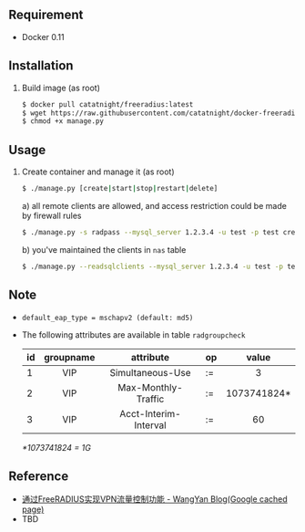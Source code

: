 ## Requirement
+ Docker 0.11

## Installation
1. Build image (as root)

	```bash
	$ docker pull catatnight/freeradius:latest
	$ wget https://raw.githubusercontent.com/catatnight/docker-freeradius/master/v2/manage.py
	$ chmod +x manage.py
	```

## Usage
1. Create container and manage it (as root)

	```bash
	$ ./manage.py [create|start|stop|restart|delete]
	```
	a) all remote clients are allowed, and access restriction could be made by firewall rules

	```bash
	$ ./manage.py -s radpass --mysql_server 1.2.3.4 -u test -p test create
	```
	b) you've maintained the clients in `nas` table

	```bash
	$ ./manage.py --readsqlclients --mysql_server 1.2.3.4 -u test -p test create
	```

## Note
+ ```default_eap_type = mschapv2 (default: md5)```
+ The following attributes are available in table `radgroupcheck`

	| id | groupname | attribute | op | value |
	|---|:---:|:---:|---|:---:|
	| 1 | VIP | Simultaneous-Use | := | 3 |
	| 2 | VIP | Max-Monthly-Traffic | := | 1073741824* |
	| 3 | VIP | Acct-Interim-Interval | := | 60 |
	*\*1073741824 = 1G*

## Reference
+ [通过FreeRADIUS实现VPN流量控制功能 - WangYan Blog(Google cached page)](http://webcache.googleusercontent.com/search?q=cache:jLRYw52iUM0J:www.dannysite.com/blog/63/+&cd=1&hl=zh-CN&ct=clnk&gl=us)
+ TBD


